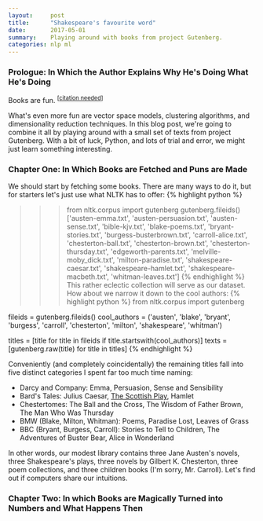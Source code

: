 ```yaml
---
layout:     post
title:      "Shakespeare's favourite word"
date:       2017-05-01
summary:    Playing around with books from project Gutenberg.
categories: nlp ml
---
```


### Prologue: In Which the Author Explains Why He's Doing What He's Doing

Books are fun. <sup>[[citation needed](https://xkcd.com/285)]</sup> 

What's even more fun are vector space models, clustering algorithms, and dimensionality reduction techniques. In this blog post, we're going to combine it all by playing around with a small set of texts from project Gutenberg. With a bit of luck, Python, and lots of trial and error, we might just learn something interesting.

### Chapter One: In Which Books are Fetched and Puns are Made
We should start by fetching some books. There are many ways to do it, but for starters let's just use what NLTK has to offer: 
{% highlight python %}
>>> from nltk.corpus import gutenberg
>>> gutenberg.fileids()
['austen-emma.txt', 'austen-persuasion.txt', 'austen-sense.txt',
 'bible-kjv.txt', 'blake-poems.txt', 'bryant-stories.txt',
 'burgess-busterbrown.txt', 'carroll-alice.txt', 'chesterton-ball.txt',
 'chesterton-brown.txt', 'chesterton-thursday.txt', 'edgeworth-parents.txt',
 'melville-moby_dick.txt', 'milton-paradise.txt', 'shakespeare-caesar.txt',
 'shakespeare-hamlet.txt', 'shakespeare-macbeth.txt', 'whitman-leaves.txt']
{% endhighlight %}
This rather eclectic collection will serve as our dataset. How about we narrow it down to the cool authors:
{% highlight python %}
from nltk.corpus import gutenberg

fileids = gutenberg.fileids() 
cool_authors = ('austen', 'blake', 'bryant',
                'burgess', 'carroll', 'chesterton',
                'milton', 'shakespeare', 'whitman')

titles = [title for title in fileids if title.startswith(cool_authors)]
texts = [gutenberg.raw(title) for title in titles] 
{% endhighlight %}

Conveniently (and completely coincidentally) the remaining titles fall into five distinct categories I spent far too much time naming:
- Darcy and Company: Emma, Persuasion, Sense and Sensibility
- Bard's Tales: Julius Caesar, [The Scottish Play](https://www.youtube.com/watch?v=h--HR7PWfp0), Hamlet
- Chestertomes: The Ball and the Cross, The Wisdom of Father Brown, The Man Who Was Thursday
- BMW (Blake, Milton, Whitman): Poems, Paradise Lost, Leaves of Grass
- BBC (Bryant, Burgess, Carroll): Stories to Tell to Children, The Adventures of Buster Bear, Alice in Wonderland   

In other words, our modest library contains three Jane Austen's novels, three Shakespeare's plays, three novels by Gilbert K. Chesterton, three poem collections, and three children books (I'm sorry, Mr. Carroll). Let's find out if computers share our intuitions.

### Chapter Two: In which Books are Magically Turned into Numbers and What Happens Then

